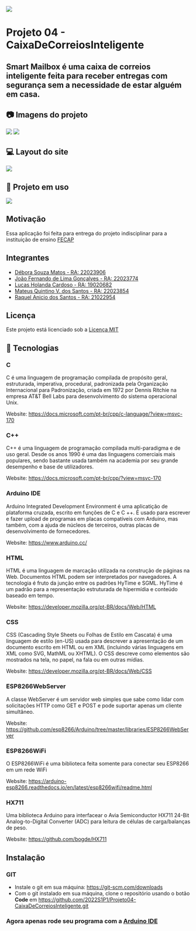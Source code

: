 <img src="./imagens/logo.svg">

# Projeto 04 - CaixaDeCorreiosInteligente

## Smart Mailbox é uma caixa de correios inteligente feita para receber entregas com segurança sem a necessidade de estar alguém em casa.

## 📷 Imagens do projeto

<img src="./imagens/circuito.jpeg">

<img src="./imagens/caixaInteligente.jpeg">

## 💻 Layout do site

 <img src="./imagens/LayoutSite.png">

## 👷 Projeto em uso

 <img src="./imagens/gifDefuncionamento.gif">

## Motivação

Essa aplicação foi feita para entrega do projeto indisciplinar para a instituição de ensino [FECAP](https://www.fecap.br/)


## Integrantes

- [Débora Souza Matos - RA: 22023906](https://github.com/sm1dbr) 
- [João Fernando de Lima Gonçalves - RA: 22023774](https://github.com/Joao-F3rnando) 
- [Lucas Holanda Cardoso - RA: 19020682]() 
- [Mateus Quintino V. dos Santos - RA: 22023854](https://github.com/Mateus-Kent) 
- [Raquel Anicio dos Santos - RA: 21022954](https://github.com/rqands) 

## Licença

Este projeto está licenciado sob a [Licença MIT](LICENSE)

## :test_tube: Tecnologias

### C

C é uma linguagem de programação compilada de propósito geral, estruturada, imperativa, procedural, padronizada pela Organização Internacional para Padronização, criada em 1972 por Dennis Ritchie na empresa AT&T Bell Labs para desenvolvimento do sistema operacional Unix.

Website: https://docs.microsoft.com/pt-br/cpp/c-language/?view=msvc-170

### C++

C++ é uma linguagem de programação compilada multi-paradigma e de uso geral. Desde os anos 1990 é uma das linguagens comerciais mais populares, sendo bastante usada também na academia por seu grande desempenho e base de utilizadores.

Website: https://docs.microsoft.com/pt-br/cpp/?view=msvc-170

### Arduino IDE

Arduino Integrated Development Environment é uma aplicatição de plataforma cruzada, escrito em funções de C e C ++. É usado para escrever e fazer upload de programas em placas compatíveis com Arduino, mas também, com a ajuda de núcleos de terceiros, outras placas de desenvolvimento de fornecedores.

Website: https://www.arduino.cc/

### HTML

HTML é uma linguagem de marcação utilizada na construção de páginas na Web. Documentos HTML podem ser interpretados por navegadores. A tecnologia é fruto da junção entre os padrões HyTime e SGML. HyTime é um padrão para a representação estruturada de hipermídia e conteúdo baseado em tempo.

Website: https://developer.mozilla.org/pt-BR/docs/Web/HTML

### CSS 
CSS (Cascading Style Sheets ou Folhas de Estilo em Cascata) é uma linguagem de estilo (en-US) usada para descrever a apresentação de um documento escrito em HTML ou em XML (incluindo várias linguagens em XML como SVG, MathML ou XHTML). O CSS descreve como elementos são mostrados na tela, no papel, na fala ou em outras mídias.

Website: https://developer.mozilla.org/pt-BR/docs/Web/CSS

### ESP8266WebServer

A classe WebServer é um servidor web simples que sabe como lidar com solicitações HTTP como GET e POST e pode suportar apenas um cliente simultâneo.

Website: https://github.com/esp8266/Arduino/tree/master/libraries/ESP8266WebServer

### ESP8266WiFi

O ESP8266WiFi é uma biblioteca feita somente para conectar seu ESP8266 em um rede WiFi

Website: https://arduino-esp8266.readthedocs.io/en/latest/esp8266wifi/readme.html

### HX711

Uma biblioteca Arduino para interfacear o Avia Semiconductor HX711 24-Bit Analog-to-Digital Converter (ADC) para leitura de células de carga/balanças de peso.

Website: https://github.com/bogde/HX711

## Instalação

### GIT

- Instale o git em sua máquina: https://git-scm.com/downloads
- Com o git instalado em sua máquina, clone o repositório usando o botão **Code** em https://github.com/2022S1P1/Projeto04-CaixaDeCorreiosInteligente.git

### Agora apenas rode seu programa com a [Arduino IDE](https://www.arduino.cc/en/software)
